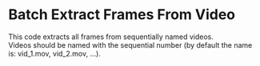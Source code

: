 # Batch Extract Frames From Video
This code extracts all frames from sequentially named videos. 
<br>
Videos should be named with the sequential number (by default the name is: vid_1.mov, vid_2.mov, ...).
